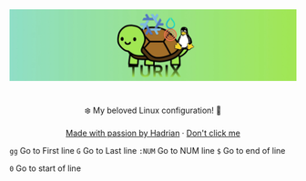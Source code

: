 <div align="center">
  <a href="https://hadrian.cc">
    <img src="assets/img/banner.webp" alt="Banner image">
  </a>
  <h1></h1>
  <p align="center">
    ❄️ My beloved Linux configuration! 🐢 
    <br />
    <br />
    <a href="https://hadrian.cc">Made with passion by Hadrian</a>
    ·
    <a href="docs/README.md">Don't click me</a>
  </p>
</div>

`gg` Go to First line
`G` Go to Last line
`:NUM` Go to NUM line
`$` Go to end of line

`0` Go to start of line

